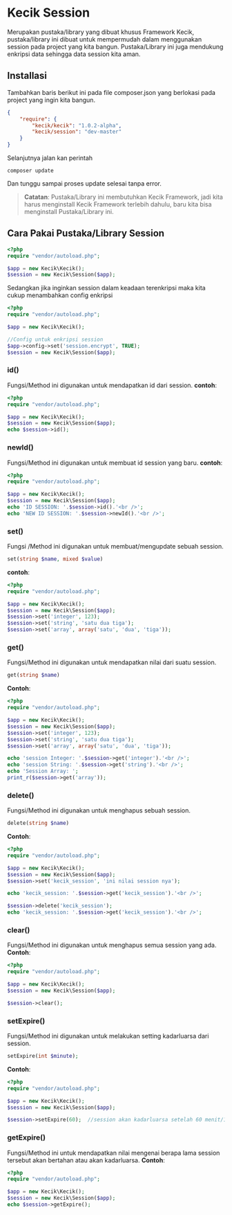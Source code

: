 **Kecik Session**
==========
Merupakan pustaka/library yang dibuat khusus Framework Kecik, pustaka/library ini dibuat untuk mempermudah dalam menggunakan session pada project yang kita bangun. Pustaka/Library ini juga mendukung enkripsi data sehingga data session kita aman.

**Installasi**
-----------
Tambahkan baris berikut ini pada file composer.json yang berlokasi pada project yang ingin kita bangun.
```json
{
    "require": {
        "kecik/kecik": "1.0.2-alpha",
        "kecik/session": "dev-master"
    }
}
```

Selanjutnya jalan kan perintah 
```shell
composer update
```

Dan tunggu sampai proses update selesai tanpa error.
> **Catatan**: Pustaka/Library ini membutuhkan Kecik Framework, jadi kita harus menginstall Kecik Framework terlebih dahulu, baru kita bisa menginstall Pustaka/Library ini.

## **Cara Pakai Pustaka/Library Session**

```php
<?php
require "vendor/autoload.php";

$app = new Kecik\Kecik();
$session = new Kecik\Session($app);
```
Sedangkan jika inginkan session dalam keadaan terenkripsi maka kita cukup menambahkan config enkripsi

```php
<?php
require "vendor/autoload.php";

$app = new Kecik\Kecik();

//Config untuk enkripsi session
$app->config->set('session.encrypt', TRUE);
$session = new Kecik\Session($app);
```

### **id()**
Fungsi/Method ini digunakan untuk mendapatkan id dari session.
**contoh**:
```php
<?php
require "vendor/autoload.php";

$app = new Kecik\Kecik();
$session = new Kecik\Session($app);
echo $session->id();
```

### **newId()**
Fungsi/Method ini digunakan untuk membuat id session yang baru.
**contoh**:
```php
<?php
require "vendor/autoload.php";

$app = new Kecik\Kecik();
$session = new Kecik\Session($app);
echo 'ID SESSION: '.$session->id().'<br />';
echo 'NEW ID SESSION: '.$session->newId().'<br />';
```

### **set()**
Fungsi /Method ini digunakan untuk membuat/mengupdate sebuah session.
```php
set(string $name, mixed $value)
```
**contoh**:
```php
<?php
require "vendor/autoload.php";

$app = new Kecik\Kecik();
$session = new Kecik\Session($app);
$session->set('integer', 123);
$session->set('string', 'satu dua tiga');
$session->set('array', array('satu', 'dua', 'tiga'));
```

### **get()**
Fungsi/Method ini digunakan untuk mendapatkan nilai dari suatu session.
```php
get(string $name)
```
**Contoh**:
```php
<?php
require "vendor/autoload.php";

$app = new Kecik\Kecik();
$session = new Kecik\Session($app);
$session->set('integer', 123);
$session->set('string', 'satu dua tiga');
$session->set('array', array('satu', 'dua', 'tiga'));

echo 'session Integer: '.$session->get('integer').'<br />';
echo 'session String: '.$session->get('string').'<br />';
echo 'Session Array: ';
print_r($session->get('array'));
```

### **delete()**
Fungsi/Method ini digunakan untuk menghapus sebuah session.
```php
delete(string $name)
```
**Contoh**:
```php
<?php
require "vendor/autoload.php";

$app = new Kecik\Kecik();
$session = new Kecik\Session($app);
$session->set('kecik_session', 'ini nilai session nya');

echo 'kecik_session: '.$session->get('kecik_session').'<br />';

$session->delete('kecik_session');
echo 'kecik_session: '.$session->get('kecik_session').'<br />';
```

### **clear()**
Fungsi/Method ini digunakan untuk menghapus semua session yang ada.
**Contoh**:
```php
<?php
require "vendor/autoload.php";

$app = new Kecik\Kecik();
$session = new Kecik\Session($app);

$session->clear();
```

### **setExpire()**
Fungsi/Method ini digunakan untuk melakukan setting kadarluarsa dari session.
```php
setExpire(int $minute);
```
**Contoh**:
```php
<?php
require "vendor/autoload.php";

$app = new Kecik\Kecik();
$session = new Kecik\Session($app);

$session->setExpire(60);  //session akan kadarluarsa setelah 60 menit/1 jam
```

### **getExpire()**
Fungsi/Method ini untuk mendapatkan nilai mengenai berapa lama session tersebut akan bertahan atau akan kadarluarsa.
**Contoh**:
```php
<?php
require "vendor/autoload.php";

$app = new Kecik\Kecik();
$session = new Kecik\Session($app);
echo $session->getExpire();
```
